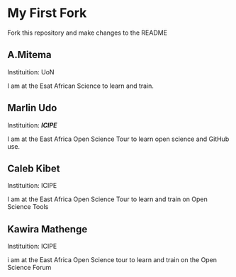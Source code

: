 # My First Fork

Fork this repository and make changes to the README


## A.Mitema

Instituition: UoN

I am at the Esat African Science to learn and train.


## Marlin Udo

Instituition: __*ICIPE*__

I am at the East Africa Open Science Tour to learn open science and GitHub use.


## Caleb Kibet

Instituition: ICIPE

I am at the East Africa Open Science Tour to learn and train on Open Science Tools

## Kawira Mathenge

Instituition: ICIPE

i am at the East Africa Open Science tour to learn and train on the Open Science Forum
